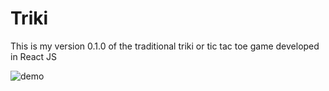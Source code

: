 # Triki

This is my version 0.1.0 of the traditional triki or tic tac toe game developed in React JS

![demo](/demo/logo.png)

